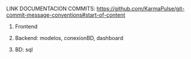 LINK DOCUMENTACION COMMITS: https://github.com/KarmaPulse/git-commit-message-conventions#start-of-content

1. Frontend

2. Backend: modelos, conexionBD, dashboard

3. BD: sql


